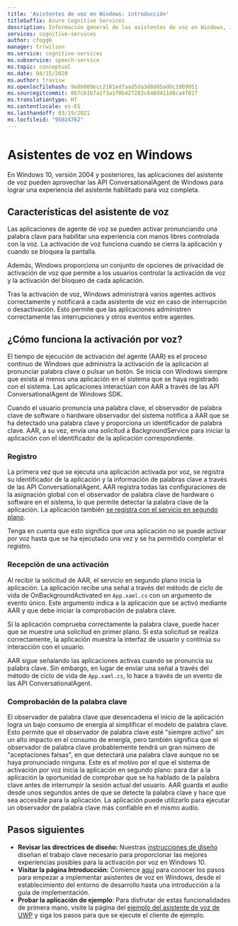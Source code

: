 ```yaml
---
title: 'Asistentes de voz en Windows: introducción'
titleSuffix: Azure Cognitive Services
description: Información general de los asistentes de voz en Windows, incluidas las funcionalidades y los recursos de desarrollo disponibles.
services: cognitive-services
author: cfogg6
manager: trrwilson
ms.service: cognitive-services
ms.subservice: speech-service
ms.topic: conceptual
ms.date: 04/15/2020
ms.author: travisw
ms.openlocfilehash: 9e8b009ecc2181edfaad5da3d8d05ad0c1909051
ms.sourcegitcommit: 867cb1b7a1f3a1f0b427282c648d411d0ca4f81f
ms.translationtype: HT
ms.contentlocale: es-ES
ms.lasthandoff: 03/19/2021
ms.locfileid: "95024762"
---
```

# <a name="voice-assistants-on-windows"></a>Asistentes de voz en Windows

En Windows 10, versión 2004 y posteriores, las aplicaciones del asistente de voz pueden aprovechar las API ConversationalAgent de Windows para lograr una experiencia del asistente habilitado para voz completa.

## <a name="voice-assistant-features"></a>Características del asistente de voz

Las aplicaciones de agente de voz se pueden activar pronunciando una palabra clave para habilitar una experiencia con manos libres controlada con la voz. La activación de voz funciona cuando se cierra la aplicación y cuando se bloquea la pantalla.

Además, Windows proporciona un conjunto de opciones de privacidad de activación de voz que permite a los usuarios controlar la activación de voz y la activación del bloqueo de cada aplicación.

Tras la activación de voz, Windows administrará varios agentes activos correctamente y notificará a cada asistente de voz en caso de interrupción o desactivación. Esto permite que las aplicaciones administren correctamente las interrupciones y otros eventos entre agentes.

## <a name="how-does-voice-activation-work"></a>¿Cómo funciona la activación por voz?

El tiempo de ejecución de activación del agente (AAR) es el proceso continuo de Windows que administra la activación de la aplicación al pronunciar palabra clave o pulsar un botón. Se inicia con Windows siempre que exista al menos una aplicación en el sistema que se haya registrado con el sistema. Las aplicaciones interactúan con AAR a través de las API ConversationalAgent de Windows SDK.

Cuando el usuario pronuncia una palabra clave, el observador de palabra clave de software o hardware observador del sistema notifica a AAR que se ha detectado una palabra clave y proporciona un identificador de palabra clave. AAR, a su vez, envía una solicitud a BackgroundService para iniciar la aplicación con el identificador de la aplicación correspondiente.

### <a name="registration"></a>Registro

La primera vez que se ejecuta una aplicación activada por voz, se registra su identificador de la aplicación y la información de palabras clave a través de las API ConversationalAgent. AAR registra todas las configuraciones de la asignación global con el observador de palabra clave de hardware o software en el sistema, lo que permite detectar la palabra clave de la aplicación. La aplicación también [se registra con el servicio en segundo plano](/windows/uwp/launch-resume/register-a-background-task).

Tenga en cuenta que esto significa que una aplicación no se puede activar por voz hasta que se ha ejecutado una vez y se ha permitido completar el registro.

### <a name="receiving-an-activation"></a>Recepción de una activación

Al recibir la solicitud de AAR, el servicio en segundo plano inicia la aplicación. La aplicación recibe una señal a través del método de ciclo de vida de OnBackgroundActivated en `App.xaml.cs` con un argumento de evento único. Este argumento indica a la aplicación que se activó mediante AAR y que debe iniciar la comprobación de palabra clave.

Si la aplicación comprueba correctamente la palabra clave, puede hacer que se muestre una solicitud en primer plano. Si esta solicitud se realiza correctamente, la aplicación muestra la interfaz de usuario y continúa su interacción con el usuario.

AAR sigue señalando las aplicaciones activas cuando se pronuncia su palabra clave. Sin embargo, en lugar de enviar una señal a través del método de ciclo de vida de `App.xaml.cs`, lo hace a través de un evento de las API ConversationalAgent.

### <a name="keyword-verification"></a>Comprobación de la palabra clave

El observador de palabra clave que desencadena el inicio de la aplicación logra un bajo consumo de energía al simplificar el modelo de palabra clave. Esto permite que el observador de palabra clave esté "siempre activo" sin un alto impacto en el consumo de energía, pero también significa que el observador de palabra clave probablemente tendrá un gran número de "aceptaciones falsas", en que detectará una palabra clave aunque no se haya pronunciado ninguna. Este es el motivo por el que el sistema de activación por voz inicia la aplicación en segundo plano: para dar a la aplicación la oportunidad de comprobar que se ha hablado de la palabra clave antes de interrumpir la sesión actual del usuario. AAR guarda el audio desde unos segundos antes de que se detecte la palabra clave y hace que sea accesible para la aplicación. La aplicación puede utilizarlo para ejecutar un observador de palabra clave más confiable en el mismo audio.

## <a name="next-steps"></a>Pasos siguientes

- **Revisar las directrices de diseño:** Nuestras [instrucciones de diseño](windows-voice-assistants-best-practices.md) diseñan el trabajo clave necesario para proporcionar las mejores experiencias posibles para la activación por voz en Windows 10.
- **Visitar la página Introducción:** Comience [aquí](how-to-windows-voice-assistants-get-started.md) para conocer los pasos para empezar a implementar asistentes de voz en Windows, desde el establecimiento del entorno de desarrollo hasta una introducción a la guía de implementación.
- **Probar la aplicación de ejemplo**: Para disfrutar de estas funcionalidades de primera mano, visite la página del [ejemplo del asistente de voz de UWP](windows-voice-assistants-faq.md#the-uwp-voice-assistant-sample) y siga los pasos para que se ejecute el cliente de ejemplo.
